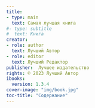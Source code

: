 ```yaml
---
title:
- type: main
  text: Самая лучшая книга
#- type: subtitle
#  text: Книга
creator:
- role: author
  text: Лучший Автор
- role: editor
  text: Лучший Редактор
publisher:  Лучшее издательство
rights: © 2023 Лучший Автор
ibooks:
  version: 1.3.4
cover-image: "img/book.jpg"
toc-title: "Содержание"
---
```

